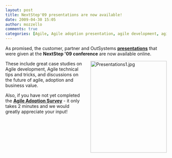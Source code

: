 ```yaml
---
layout: post
title: NextStep'09 presentations are now available!
date: 2009-04-30 15:05
author: mozzello
comments: true
categories: [Agile, Agile adoption presentation, agile development, agile presentation, Agile survey, Perspectives]
---
```

As promised, the customer, partner and OutSystems <a href="http://www.outsystems.com/goto/NextStep-Presentations"><strong>presentations</strong></a> that were given at the <strong>NextStep '09 conference</strong> are now available online.<!--more-->

<img class="mt-image-right" style="float: right; margin: 0px 0px 20px 20px;" alt="Presentations1.jpg" src="https://www.outsystems.com/blog/wp-content/uploads/2009/04/Presentations12.jpg" width="238" height="287" />

These include great case studies on Agile development, Agile technical tips and tricks, and discussions on the future of agile, adoption and business value.

Also, if you have not yet completed the <a href="http://www.outsystems.com/goto/Survey"><strong>Agile Adoption Survey</strong></a> - it only takes 2 minutes and we would greatly appreciate your input!

&nbsp;
